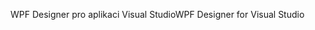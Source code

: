 <span data-ttu-id="79cf8-101">WPF Designer pro aplikaci Visual Studio</span><span class="sxs-lookup"><span data-stu-id="79cf8-101">WPF Designer for Visual Studio</span></span>